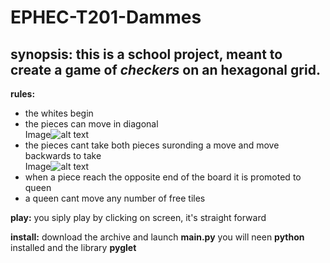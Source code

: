# EPHEC-T201-Dammes

__synopsis:__
this is a school project, meant to create a game of *checkers* on an hexagonal grid.
---
__rules:__
- the whites begin
- the pieces can move in diagonal  
Image![alt text](https://cdn.discordapp.com/attachments/1031895995648323606/1042461142343225404/mvt.png)  
- the pieces cant take both pieces suronding a move and move backwards to take  
Image![alt text](https://cdn.discordapp.com/attachments/1031895995648323606/1042461142649417738/prise.png)  
- when a piece reach the opposite end of the board it is promoted to queen
- a queen cant move any number of free tiles

__play:__
you siply play by clicking on screen, it's straight forward

__install:__
download the archive and launch **main.py**
you will neen **python** installed and the library **pyglet**
